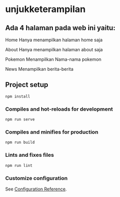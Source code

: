 # unjukketerampilan

## Ada 4 halaman pada web ini yaitu:
Home
Hanya menampilkan halaman home saja

About
Hanya menampilkan halaman about saja

Pokemon
Menampilkan Nama-nama pokemon 

News
Menampilkan berita-berita 

## Project setup
```
npm install
```

### Compiles and hot-reloads for development
```
npm run serve
```

### Compiles and minifies for production
```
npm run build
```

### Lints and fixes files
```
npm run lint
```

### Customize configuration
See [Configuration Reference](https://cli.vuejs.org/config/).

